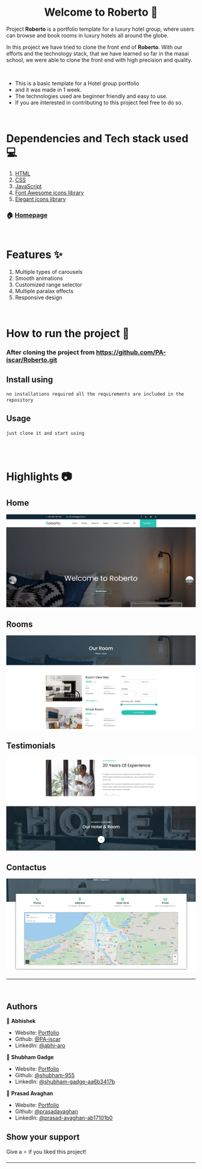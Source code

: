<h1 align="center">Welcome to Roberto 👋</h1>

Project <strong>Roberto</strong> is a portfolio template for a luxury hotel group, where users can browse and book rooms in luxury hotels all around the globe.

In this project we have tried to clone the front end of <strong>Roberto</strong>. With our efforts and the technology stack, that we have learned so far in the masai school, we were able to clone the front end with high precision and quality.

<br/>

- This is a basic template for a Hotel group portfolio
- and it was made in 1 week.
- The technologies used are beginner friendly and easy to use.
- If you are interested in contributing to this project feel free to do so.

<br/>

# Dependencies and Tech stack used 💻

1. [HTML](https://html.com/)
1. [CSS](https://www.w3schools.com/css/)
1. [JavaScript](https://www.javascript.com/)
1. [Font Awesome icons library](https://fontawesome.com/)
1. [Elegant icons library](https://www.elegantthemes.com/blog/resources/elegant-icon-font)

### 🏠 [Homepage](https://roberto-hotel.herokuapp.com/)

<br/>

# Features ✨

1. Multiple types of carousels
1. Smooth animations
1. Customized range selector
1. Multiple paralax effects
1. Responsive design

<br/>

# How to run the project 📑

### After cloning the project from https://github.com/PA-iscar/Roberto.git

## Install using

```
no installations required all the requirements are included in the repository
```

## Usage

```sh
just clone it and start using
```

   <br/>
   <br/>

# Highlights 📷

## Home

<img src="./Resources/portfolio2.jpg">

## Rooms

<img src="./Resources/robertoRooms.jpg">

## Testimonials

<img src="./Resources/robertoTestimonials.jpg">

## Contactus

<img src="./Resources/robertoContactus.jpg">

---

<br/>

## Authors

👤 **Abhishek**

- Website: [Portfolio](https://abhi-aro.tech/)
- Github: [@PA-iscar](https://github.com/PA-iscar)
- LinkedIn: [@abhi-aro](https://linkedin.com/in/abhi-aro)

👤 **Shubham Gadge**

- Website: [Portfolio](https://portfolio-shubham-gadge.herokuapp.com/)
- Github: [@shubham-955](https://github.com/shubham-955)
- LinkedIn: [@shubham-gadge-aa6b3417b](https://www.linkedin.com/in/shubham-gadge-aa6b3417b/)

👤 **Prasad Avaghan**

- Website: [Portfolio](https://prasadavaghan-portfolio.netlify.app/)
- Github: [@prasadavaghan](https://github.com/prasadavaghan)
- LinkedIn: [@prasad-avaghan-ab17101b0](https://www.linkedin.com/in/prasad-avaghan-ab17101b0/)

## Show your support

Give a ⭐️ if you liked this project!

---
